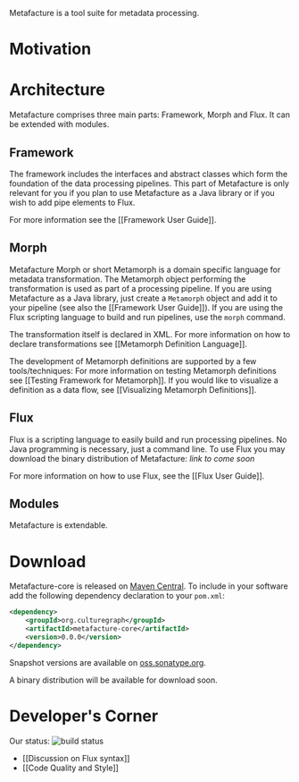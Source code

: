 Metafacture is a tool suite for metadata processing.

# Motivation

# Architecture
Metafacture comprises three main parts: Framework, Morph and Flux. It can be extended with modules.

## Framework
The framework includes the interfaces and abstract classes which form the foundation of the data processing pipelines. This part of Metafacture is only relevant for you if you plan to use Metafacture as a Java library or if you wish to add pipe elements to Flux.

For more information see the [[Framework User Guide]].

## Morph
Metafacture Morph or short Metamorph is a domain specific language for metadata transformation. The Metamorph object performing the transformation is used as part of a processing pipeline. If you are using Metafacture as a Java library, just create a `Metamorph` object and add it to your pipeline (see also the [[Framework User Guide]]). If you are using the Flux scripting language to build and run pipelines, use the `morph` command. 

The transformation itself is declared in XML. For more information on how to declare transformations see [[Metamorph Definition Language]].

The development of Metamorph definitions are supported by a few tools/techniques:
For more information on testing Metamorph definitions see [[Testing Framework for Metamorph]].
If you would like to visualize a definition as a data flow, see [[Visualizing Metamorph Definitions]].


## Flux

Flux is a scripting language to easily build and run processing pipelines. No Java programming is necessary, just a command line. To use Flux you may download the binary distribution of Metafacture:
_link to come soon_

For more information on how to use Flux, see the [[Flux User Guide]].

## Modules

Metafacture is extendable.

# Download

Metafacture-core is released on [Maven Central](http://search.maven.org/#search%7Cga%7C1%7Cg%3A%22org.culturegraph%22).
To include in your software add the following dependency declaration to your `pom.xml`:
```xml
<dependency>
    <groupId>org.culturegraph</groupId>
    <artifactId>metafacture-core</artifactId>
    <version>0.0.0</version>
</dependency>
```
Snapshot versions are available on [oss.sonatype.org](https://oss.sonatype.org/index.html#nexus-search;quick~culturegraph).

A binary distribution will be available for download soon.

# Developer's Corner 
Our status: ![build status](https://travis-ci.org/culturegraph/metafacture-core.png?branch=master)

* [[Discussion on Flux syntax]]
* [[Code Quality and Style]]